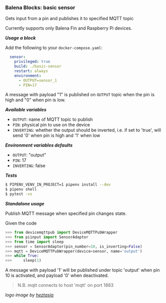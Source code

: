 ### Balena Blocks: basic sensor

Gets input from a pin and publishes it to specified MQTT topic

Currently supports only Balena Fin and Raspberry Pi devices.

___Usage a block___

Add the following to your `docker-compose.yaml`:

```yaml
  sensor:
    privileged: true
    build: ./basic-sensor
    restart: always
    environment:
      - OUTPUT=sensor_1
      - PIN=17
```
A message with payload "1" is published on `OUTPUT` topic when the pin is high and "0" when pin is low.

___Available variables___
- `OUTPUT`: name of MQTT topic to publish
- `PIN`: physical pin to use on the device
- `INVERTING`: whether the output should be inverted, i.e. if set to 'true', will send '0' when pin is high and '1' when low

___Environment variables defaults___
- `OUTPUT`: "output"
- `PIN`: 17
- `INVERTING`: false

___Tests___

```bash
$ PIPENV_VENV_IN_PROJECT=1 pipenv install --dev
$ pipenv shell
$ pytest -vs
```

___Standalone usage___

Publish MQTT message when specified pin changes state.

Given the code
```python
>>> from devicemqttpub import DeviceMQTTPubWrapper
>>> from piinput import SensorAdaptor
>>> from time import sleep
>>> sensor = SensorAdaptor(pin_number=10, is_inverting=False)
>>> mqtt = DeviceMQTTPubWrapper(device=sensor, name='output')
>>> while True:
>>>     sleep(1)
```
A message with payload '1' will be published under topic 'output' when pin 10 is activated, and payload '0' when deactivated.

> N.B. mqtt connects to host 'mqtt' on port 1883

_logo image by [heztasia](https://thenounproject.com/heztasia/)_